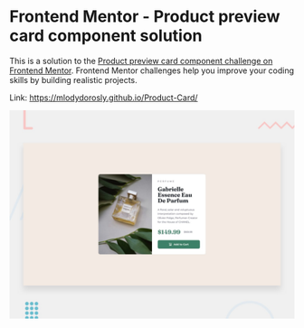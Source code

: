 # Frontend Mentor - Product preview card component solution

This is a solution to the [Product preview card component challenge on Frontend Mentor](https://www.frontendmentor.io/challenges/product-preview-card-component-GO7UmttRfa). Frontend Mentor challenges help you improve your coding skills by building realistic projects.

Link: https://mlodydorosly.github.io/Product-Card/

![Design preview for the Product preview card component coding challenge](./design/desktop-preview.jpg)


